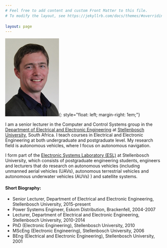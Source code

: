 ```yaml
---
# Feel free to add content and custom Front Matter to this file.
# To modify the layout, see https://jekyllrb.com/docs/themes/#overriding-theme-defaults

layout: page
---
```


![Corné](/images/CvD_photo_tiny.jpg){: style="float: left; margin-right: 1em;"}

I am a senior lecturer in the Computer and Control Systems group in the [Department of Electrical and Electronic Engineering](https://www.ee.sun.ac.za/) at [Stellenbosch University](https://www.sun.ac.za/), South Africa.  I teach courses in Electrical and Electronic Engineering at both undergraduate and postgraduate level.  My research field is autonomous vehicles, where I focus on autonomous navigation.

I form part of the [Electronic Systems Laboratory (ESL)](https://www.esl.sun.ac.za/) at Stellenbosch University, which consists of postgraduate engineering students, engineers and lecturers that do research on autonomous vehicles (including unmanned aerial vehicles (UAVs), autonomous terrestrial vehicles and autonomous underwater vehicles (AUVs) ) and satellite systems.

#### Short Biography:
- Senior Lecturer, Department of Electrical and Electronic Engineering, Stellenbosch University, 2015-present
- Power Systems Engineer, Eskom Distribution, Brackenfell, 2004-2007
- Lecturer, Department of Electrical and Electronic Engineering, Stellenbosch University, 2010-2014
- PhD (Electronic Engineering), Stellenbosch University, 2010
- MScEng (Electronic Engineering), Stellenbosch University, 2006
- BEng (Electrical and Electronic Engineering), Stellenbosch University, 2001

